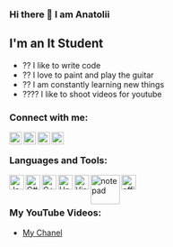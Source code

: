 ### Hi there 👋 I am Anatolii 

## I'm an It Student
- ?? I like to write code
- ?? I love to paint and play the guitar
- ?? I am constantly learning new things
- ???? I like to shoot videos for youtube 

### Connect with me:

[<img align="left" alt="Anatolii Shcherbak | YouTube" width="22px" src="https://cdn.jsdelivr.net/npm/simple-icons@v3/icons/youtube.svg" />][youtube]
[<img align="left" alt="Anatolii Shcherbak | LinkedIn" width="22px" src="https://cdn.jsdelivr.net/npm/simple-icons@v3/icons/linkedin.svg" />][linkedin]
[<img align="left" alt="Anatolii Shcherbak | Instagram" width="22px" src="https://cdn.jsdelivr.net/npm/simple-icons@v3/icons/instagram.svg" />][instagram]
[<img align="left" alt="Anatolii Shcherbak | TG" width="22px" src="https://logos-world.net/wp-content/uploads/2021/03/Telegram-Logo.png" />][Tg]

<br />

### Languages and Tools:

<img align="left" alt="Java" width="26px" src="https://seeklogo.com/images/J/java-logo-7833D1D21A-seeklogo.com.png" />
<img align="left" alt="C#" width="26px" src="https://seeklogo.com/images/C/c-sharp-c-logo-02F17714BA-seeklogo.com.png" />
<img align="left" alt="C++" width="26px" src="https://seeklogo.com/images/C/c-logo-1B1817C041-seeklogo.com.png" />
<img align="left" alt="Unity" width="26px" src="https://seeklogo.com/images/U/unity-logo-988A22E703-seeklogo.com.png" />
<img align="left" alt="Visual Studio Code" width="26px" src="https://seeklogo.com/images/V/visual-studio-logo-14F95CF819-seeklogo.com.png" />
<img align="left" alt="notepad" width="52px" src="https://seeklogo.com/images/N/notepad-logo-DEA8568756-seeklogo.com.png" />
<img align="left" alt="office" width="26px" src="https://seeklogo.com/images/M/microsoft-office-logo-8B0EF31E09-seeklogo.com.png" />


<br />
<br />


### My YouTube Videos:
<!-- YOUTUBE:START -->
- [My Chanel](https://www.youtube.com/channel/UC9Si7j82OO2PLaajrtxa9JA)
<!-- YOUTUBE:END -->

[youtube]: https://www.youtube.com/watch?v=VptAMVgpbP8
[linkedin]: https://www.linkedin.com/in/anatolii-shcherbak/
[instagram]: https://www.instagram.com/s_a_vdeveloper/
[Tg]: https://t.me/S_Anatoliy_V4



